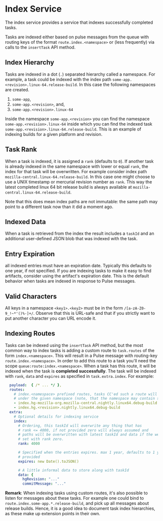 # Index Service

The index service provides a service that indexes successfully completed tasks.

Tasks are indexed either based on pulse messages from the queue with routing keys of the format `route.index.<namespace>` or (less frequently) via calls to the `insertTask` API method.

## Index Hierarchy

Tasks are indexed in a dot (`.`) separated hierarchy called a namespace.
For example, a task could be indexed with the index path `some-app.<revision>.linux-64.release-build`.
In this case the following namespaces are created.

 1. `some-app`,
 1. `some-app.<revision>`, and,
 1. `some-app.<revision>.linux-64`

Inside the namespace `some-app.<revision>` you can find the namespace `some-app.<revision>.linux-64` inside which you can find the indexed task `some-app.<revision>.linux-64.release-build`.
This is an example of indexing builds for a given platform and revision.

## Task Rank

When a task is indexed, it is assigned a `rank` (defaults to `0`).
If another task is already indexed in the same namespace with lower or equal `rank`, the index for that task will be overwritten.
For example consider index path `mozilla-central.linux-64.release-build`.
In this case one might choose to use a UNIX timestamp or mercurial revision number as `rank`.
This way the latest completed linux 64 bit release build is always available at `mozilla-central.linux-64.release-build`.

Note that this does mean index paths are not immutable: the same path may point to a different task now than it did a moment ago.

## Indexed Data

When a task is retrieved from the index the result includes a `taskId` and an additional user-defined JSON blob that was indexed with the task.

## Entry Expiration

all indexed entries must have an expiration date.
Typically this defaults to one year, if not specified.
If you are indexing tasks to make it easy to find artifacts, consider using the artifact's expiration date.
This is the default behavior when tasks are indexed in response to Pulse messages.

## Valid Characters

All keys in a namespace `<key1>.<key2>` must be in the form `/[a-zA-Z0-9_!~*'()%-]+/`.
Observe that this is URL-safe and that if you strictly want to put another character you can URL encode it.

## Indexing Routes

Tasks can be indexed using the `insertTask` API method, but the most common way to index tasks is adding a custom route to `task.routes` of the form `index.<namespace>`.
This will result in a Pulse message with routing-key `route.index.<namespace>`.
In order to add this route to a task you'll need the scope `queue:route:index.<namespace>`.
When a task has this route, it will be indexed when the task is **completed successfully**.
The task will be indexed with `rank`, `data` and `expires` as specified in `task.extra.index`.
For example:

```yaml
  payload:  { /* ... */ },
  routes:
    # index.<namespace> prefixed routes, tasks CC'ed such a route will be indexed
    # under the given namespace (note, that the namespace may contain spaces)
    - index.hg-mozilla-org.mozilla-central.nightly.linux64.debug-build
    - index.hg.<revision>.nightly.linux64.debug-build
  extra:
    # Optional details for indexing service
    index:
      # Ordering, this taskId will overwrite any thing that has
      # rank <= 4000, if not provided zero will always assumed and
      # paths will be overwritten with latest taskId and data if the were also
      # set with rank zero.
      rank: 4000

      # Specified when the entries expires. max 1 year, defaults to 1 year if not
      # provided
      expires: new Date().toJSON()

      # A little informal data to store along with taskId
      data: {
        hgRevision: "..."
        commitMessage: "..."
```

**Remark**: When indexing tasks using custom routes, it's also possible to listen for messages about these tasks.
For example one could bind to `route.index.some-app.*.release-build`, and pick up all messages about release builds.
Hence, it is a good idea to document task index hierarchies, as these make up extension points in their own.
